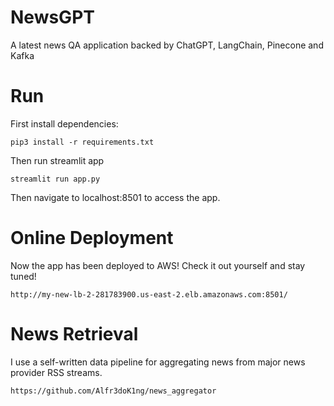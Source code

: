 # NewsGPT
A latest news QA application backed by ChatGPT, LangChain, Pinecone and Kafka

# Run
First install dependencies:
```
pip3 install -r requirements.txt
```
Then run streamlit app
```
streamlit run app.py
```
Then navigate to localhost:8501 to access the app.

# Online Deployment
Now the app has been deployed to AWS! Check it out yourself and stay tuned!
```
http://my-new-lb-2-281783900.us-east-2.elb.amazonaws.com:8501/
```

# News Retrieval
I use a self-written data pipeline for aggregating news from major news provider RSS streams.
```
https://github.com/Alfr3doK1ng/news_aggregator
```